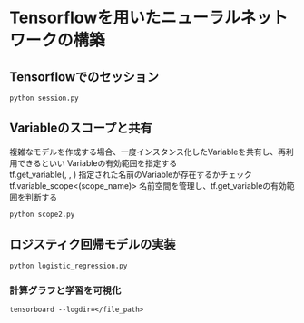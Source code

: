 # Tensorflowを用いたニューラルネットワークの構築

## Tensorflowでのセッション
```
python session.py
```

## Variableのスコープと共有
複雑なモデルを作成する場合、一度インスタンス化したVariableを共有し、再利用できるといい
Variableの有効範囲を指定する  
tf.get_variable(<name>, <shape>, <initializer>)
    指定された名前のVariableが存在するかチェック
tf.variable_scope<(scope_name)>
    名前空間を管理し、tf.get_variableの有効範囲を判断する
```
python scope2.py
```


## ロジスティク回帰モデルの実装
```
python logistic_regression.py
```

### 計算グラフと学習を可視化
```
tensorboard --logdir=</file_path>
```
